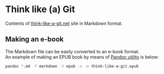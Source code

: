 # Think like (a) Git

Contents of [think-like-a-git.net](http://www.think-like-a-git.net) site in Markdown format.

## Making an e-book

The Markdown file can be easily converted to an e-book format.  
An example of making an EPUB book by means of [Pandoc utility](https://pandoc.org/) is below:

```bash
pandoc *.md -f markdown -t epub -s -o think-like-a-git.epub
```
